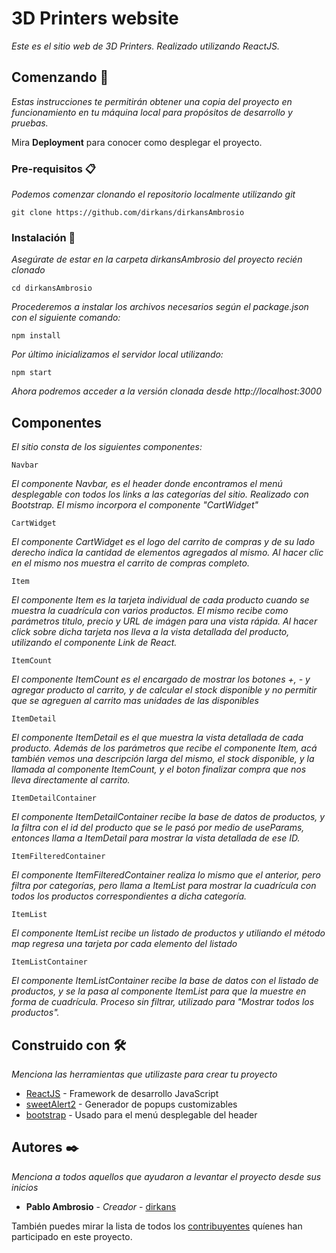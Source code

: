<!-- 
    _______   __  .______       __  ___      ___      .__   __.      _______.
    |       \ |  | |   _  \     |  |/  /     /   \     |  \ |  |     /       |
    |  .--.  ||  | |  |_)  |    |  '  /     /  ^  \    |   \|  |    |   (----`
    |  |  |  ||  | |      /     |    <     /  /_\  \   |  . `  |     \   \    
    |  '--'  ||  | |  |\  \----.|  .  \   /  _____  \  |  |\   | .----)   |   
    |_______/ |__| | _| `._____||__|\__\ /__/     \__\ |__| \__| |_______/    
                                                                              
    http://www.dirkans.com
    http://linkedin.com/dirkans
    http://github.com/dirkans
-->

# 3D Printers website

_Este es el sitio web de 3D Printers. Realizado utilizando ReactJS._

## Comenzando 🚀

_Estas instrucciones te permitirán obtener una copia del proyecto en funcionamiento en tu máquina local para propósitos de desarrollo y pruebas._

Mira **Deployment** para conocer como desplegar el proyecto.


### Pre-requisitos 📋

_Podemos comenzar clonando el repositorio localmente utilizando git_

```
git clone https://github.com/dirkans/dirkansAmbrosio
```

### Instalación 🔧

_Asegúrate de estar en la carpeta dirkansAmbrosio del proyecto recién clonado_

```
cd dirkansAmbrosio
```

_Procederemos a instalar los archivos necesarios según el package.json con el siguiente comando:_

```
npm install
```

_Por último inicializamos el servidor local utilizando:_

```
npm start
```
_Ahora podremos acceder a la versión clonada desde http://localhost:3000_

## Componentes

_El sitio consta de los siguientes componentes:_


```
Navbar
```
_El componente Navbar, es el header donde encontramos el menú desplegable con todos los links a las categorías del sitio. Realizado con Bootstrap. El mismo incorpora el componente "CartWidget"_



```
CartWidget
```

_El componente CartWidget es el logo del carrito de compras y de su lado derecho indica la cantidad de elementos agregados al mismo. Al hacer clic en el mismo nos muestra el carrito de compras completo._


```
Item
```

_El componente Item es la tarjeta individual de cada producto cuando se muestra la cuadrícula con varios productos. El mismo recibe como parámetros titulo, precio y URL de imágen para una vista rápida. Al hacer click sobre dicha tarjeta nos lleva a la vista detallada del producto, utilizando el componente Link de React._

```
ItemCount
```

_El componente ItemCount es el encargado de mostrar los botones +, - y agregar producto al carrito, y de calcular el stock disponible y no permitir que se agreguen al carrito mas unidades de las disponibles_


```
ItemDetail
```

_El componente ItemDetail es el que muestra la vista detallada de cada producto. Además de los parámetros que recibe el componente Item, acá también vemos una descripción larga del mismo, el stock disponible, y la llamada al componente ItemCount, y el boton finalizar compra que nos lleva directamente al carrito._


```
ItemDetailContainer
```

_El componente ItemDetailContainer recibe la base de datos de productos, y la filtra con el id del producto que se le pasó por medio de useParams, entonces llama a ItemDetail para mostrar la vista detallada de ese ID._

```
ItemFilteredContainer
```

_El componente ItemFilteredContainer realiza lo mismo que el anterior, pero filtra por categorías, pero llama a ItemList para mostrar la cuadrícula con todos los productos correspondientes a dicha categoría._

```
ItemList
```

_El componente ItemList recibe un listado de productos y utiliando el método map regresa una tarjeta por cada elemento del listado_

```
ItemListContainer
```

_El componente ItemListContainer recibe la base de datos con el listado de productos, y se la pasa al componente ItemList para que la muestre en forma de cuadrícula. Proceso sin filtrar, utilizado para "Mostrar todos los productos"._



## Construido con 🛠️

_Menciona las herramientas que utilizaste para crear tu proyecto_

* [ReactJS](https://github.com/reactjs/reactjs.org) - Framework de desarrollo JavaScript
* [sweetAlert2](https://sweetalert2.github.io/) - Generador de popups customizables
* [bootstrap](https://github.com/twbs/bootstrap) - Usado para el menú desplegable del header


## Autores ✒️

_Menciona a todos aquellos que ayudaron a levantar el proyecto desde sus inicios_

* **Pablo Ambrosio** - *Creador* - [dirkans](https://github.com/dirkans)


También puedes mirar la lista de todos los [contribuyentes](https://github.com/dirkans/dirkansAmbrosio/contributors) quíenes han participado en este proyecto. 
